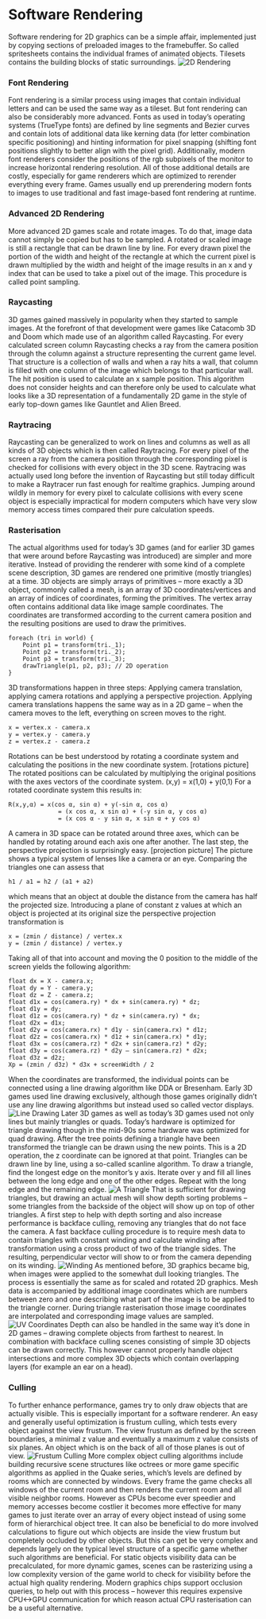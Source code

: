 # Software Rendering
Software rendering for 2D graphics can be a simple affair, implemented just by copying sections of preloaded images to the framebuffer. So called spritesheets contains the individual frames of animated objects. Tilesets contains the building blocks of static surroundings.
![2D Rendering](http://ktxsoftware.com/sml.png)
### Font Rendering
Font rendering is a similar process using images that contain individual letters and can be used the same way as a tileset. But font rendering can also be considerably more advanced. Fonts as used in today’s operating systems (TrueType fonts) are defined by line segments and Bezier curves and contain lots of additional data like kerning data (for letter combination specific positioning) and hinting information for pixel snapping (shifting font positions slightly to better align with the pixel grid). Additionally, modern font renderers consider the positions of the rgb subpixels of the monitor to increase horizontal rendering resolution. All of those additional details are costly, especially for game renderers which are optimized to rerender everything every frame. Games usually end up prerendering modern fonts to images to use traditional and fast image-based font rendering at runtime.

### Advanced 2D Rendering
More advanced 2D games scale and rotate images. To do that, image data cannot simply be copied but has to be sampled. A rotated or scaled image is still a rectangle that can be drawn line by line. For every drawn pixel the portion of the width and height of the rectangle at which the current pixel is drawn multiplied by the width and height of the image results in an x and y index that can be used to take a pixel out of the image. This procedure is called point sampling.

### Raycasting
3D games gained massively in popularity when they started to sample images. At the forefront of that development were games like Catacomb 3D and Doom which made use of an algorithm called Raycasting. For every calculated screen column Raycasting checks a ray from the camera position through the column against a structure representing the current game level. That structure is a collection of walls and when a ray hits a wall, that column is filled with one column of the image which belongs to that particular wall. The hit position is used to calculate an x sample position. This algorithm does not consider heights and can therefore only be used to calculate what looks like a 3D representation of a fundamentally 2D game in the style of early top-down games like Gauntlet and Alien Breed.

### Raytracing
Raycasting can be generalized to work on lines and columns as well as all kinds of 3D objects which is then called Raytracing. For every pixel of the screen a ray from the camera position through the corresponding pixel is checked for collisions with every object in the 3D scene. Raytracing was actually used long before the invention of Raycasting but still today difficult to make a Raytracer run fast enough for realtime graphics. Jumping around wildly in memory for every pixel to calculate collisions with every scene object is especially impractical for modern computers which have very slow memory access times compared their pure calculation speeds.

### Rasterisation
The actual algorithms used for today’s 3D games (and for earlier 3D games that were around before Raycasting was introduced) are simpler and more iterative. Instead of providing the renderer with some kind of a complete scene description, 3D games are rendered one primitive (mostly triangles) at a time. 3D objects are simply arrays of primitives – more exactly a 3D object, commonly called a mesh, is an array of 3D coordinates/vertices and an array of indices of coordinates, forming the primitives. The vertex array often contains additional data like image sample coordinates. The coordinates are transformed according to the current camera position and the resulting positions are used to draw the primitives.
```
foreach (tri in world) {
	Point p1 = transform(tri._1);
	Point p2 = transform(tri._2);
	Point p3 = transform(tri._3);
	drawTriangle(p1, p2, p3); // 2D operation
}
```
3D transformations happen in three steps: Applying camera translation, applying camera rotations and applying a perspective projection.
Applying camera translations happens the same way as in a 2D game – when the camera moves to the left, everything on screen moves to the right.
```
x = vertex.x - camera.x
y = vertex.y - camera.y
z = vertex.z - camera.z
```
Rotations can be best understood by rotating a coordinate system and calculating the positions in the new coordinate system.
[rotations picture]
The rotated positions can be calculated by multiplying the original positions with the axes vectors of the coordinate system.
(x,y) = x(1,0) + y(0,1)
For a rotated coordinate system this results in:
```
R(x,y,α) = x(cos α, sin α) + y(-sin α, cos α)
              = (x cos α, x sin α) + (-y sin α, y cos α)
              = (x cos α - y sin α, x sin α + y cos α)
```
A camera in 3D space can be rotated around three axes, which can be handled by rotating around each axis one after another.
The last step, the perspective projection is surprisingly easy.
[projection picture]
The picture shows a typical system of lenses like a camera or an eye. Comparing the triangles one can assess that
```
h1 / a1 = h2 / (a1 + a2)
```
which means that an object at double the distance from the camera has half the projected size. Introducing a plane of constant z values at which an object is projected at its original size the perspective projection transformation is
```
x = (zmin / distance) / vertex.x
y = (zmin / distance) / vertex.y
```
Taking all of that into account and moving the 0 position to the middle of the screen yields the following algorithm:
```
float dx = X - camera.x;
float dy = Y - camera.y;
float dz = Z - camera.z;
float d1x = cos(camera.ry) * dx + sin(camera.ry) * dz;
float d1y = dy;
float d1z = cos(camera.ry) * dz + sin(camera.ry) * dx;
float d2x = d1x;
float d2y = cos(camera.rx) * d1y - sin(camera.rx) * d1z;
float d2z = cos(camera.rx) * d1z + sin(camera.rx) * d1y;
float d3x = cos(camera.rz) * d2x + sin(camera.rz) * d2y;
float d3y = cos(camera.rz) * d2y – sin(camera.rz) * d2x;
float d3z = d2z;
Xp = (zmin / d3z) * d3x + screenWidth / 2
```
When the coordinates are transformed, the individual points can be connected using a line drawing algorithm like DDA or Bresenham. Early 3D games used line drawing exclusively, although those games originally didn’t use any line drawing algorithms but instead used so called vector displays.
![Line Drawing](http://ktxsoftware.com/battlezone.png)
Later 3D games as well as today’s 3D games used not only lines but mainly triangles or quads. Today’s hardware is optimized for triangle drawing though in the mid-90s some hardware was optimized for quad drawing. After the tree points defining a triangle have been transformed the triangle can be drawn using the new points. This is a 2D operation, the z coordinate can be ignored at that point. Triangles can be drawn line by line, using a so-called scanline algorithm. To draw a triangle, find the longest edge on the monitor’s y axis. Iterate over y and fill all lines between the long edge and one of the other edges. Repeat with the long edge and the remaining edge.
![A Triangle](http://ktxsoftware.com/tri.png)
That is sufficient for drawing triangles, but drawing an actual mesh will show depth sorting problems – some triangles from the backside of the object will show up on top of other triangles. A first step to help with depth sorting and also increase performance is backface culling, removing any triangles that do not face the camera. A fast backface culling procedure is to require mesh data to contain triangles with constant winding and calculate winding after transformation using a cross product of two of the triangle sides. The resulting, perpendicular vector will show to or from the camera depending on its winding.
![Winding](http://ktxsoftware.com/winding.png)
As mentioned before, 3D graphics became big, when images were applied to the somewhat dull looking triangles. The process is essentially the same as for scaled and rotated 2D graphics. Mesh data is accompanied by additional image coordinates which are numbers between zero and one describing what part of the image is to be applied to the triangle corner. During triangle rasterisation those image coordinates are interpolated and corresponding image values are sampled.
![UV Coordinates](http://ktxsoftware.com/uv.png)
Depth can also be handled in the same way it’s done in 2D games – drawing complete objects from farthest to nearest. In combination with backface culling scenes consisting of simple 3D objects can be drawn correctly. This however cannot properly handle object intersections and more complex 3D objects which contain overlapping layers (for example an ear on a head).
### Culling
To further enhance performance, games try to only draw objects that are actually visible. This is especially important for a software renderer. An easy and generally useful optimization is frustum culling, which tests every object against the view frustum. The view frustum as defined by the screen boundaries, a minimal z value and eventually a maximum z value consists of six planes. An object which is on the back of all of those planes is out of view.
![Frustum Culling](http://ktxsoftware.com/culling.png)
More complex object culling algorithms include building recursive scene structures like octrees or more game specific algorithms as applied in the Quake series, which’s levels are defined by rooms which are connected by windows. Every frame the game checks all windows of the current room and then renders the current room and all visible neighbor rooms.
However as CPUs become ever speedier and memory accesses become costlier it becomes more effective for many games to just iterate over an array of every object instead of using some form of hierarchical object tree.
It can also be beneficial to do more involved calculations to figure out which objects are inside the view frustum but completely occluded by other objects. But this can get be very complex and depends largely on the typical level structure of a specific game whether such algorithms are beneficial. For static objects visibility data can be precalculated, for more dynamic games, scenes can be rasterizing using a low complexity version of the game world to check for visibility before the actual high quality rendering. Modern graphics chips support occlusion queries, to help out with this process – however this requires expensive CPU<->GPU communication for which reason actual CPU rasterisation can be a useful alternative.